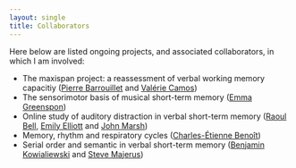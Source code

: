 ```yaml
---
layout: single
title: Collaborators
---
```

Here below are listed ongoing projects, and associated collaborators, in which I am involved:

+ The maxispan project: a reassessment of verbal working memory capacitiy ([Pierre Barrouillet](https://www.unige.ch/fapse/decopsy/group/barrouillet/) and [Valérie Camos](https://www3.unifr.ch/psycho/fr/departement/personnel/equipes/devpsy/people/18320/8445c))
+ The sensorimotor basis of musical short-term memory ([Emma Greenspon](https://www.monmouth.edu/directory/profiles/egreensp/))
+ Online study of auditory distraction in verbal short-term memory ([Raoul Bell](http://www.psychologie.hhu.de/en/research-teams/cognitive-and-industrial-psychology/team.html), [Emily Elliott](https://lsu.edu/hss/psychology/faculty/cognitive/elliott.php) and [John Marsh](https://www.uclan.ac.uk/staff_profiles/dr_john_everett_marsh.php))
+ Memory, rhythm and respiratory cycles ([Charles-Étienne Benoît](https://vizja.pl/charles-etienne-benoit,wx567.html))
+ Serial order and semantic in verbal short-term memory ([Benjamin Kowialiewski](https://lpnc.univ-grenoble-alpes.fr/Kowialiewski-Benjamin) and [Steve Majerus](https://www.psyncog.uliege.be/cms/c_4267521/fr/psyncog-repertoire?uid=U182078))
